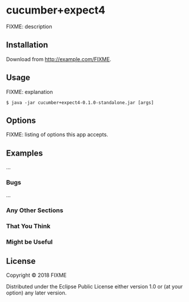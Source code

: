 # cucumber+expect4

FIXME: description

## Installation

Download from http://example.com/FIXME.

## Usage

FIXME: explanation

    $ java -jar cucumber+expect4-0.1.0-standalone.jar [args]

## Options

FIXME: listing of options this app accepts.

## Examples

...

### Bugs

...

### Any Other Sections
### That You Think
### Might be Useful

## License

Copyright © 2018 FIXME

Distributed under the Eclipse Public License either version 1.0 or (at
your option) any later version.
